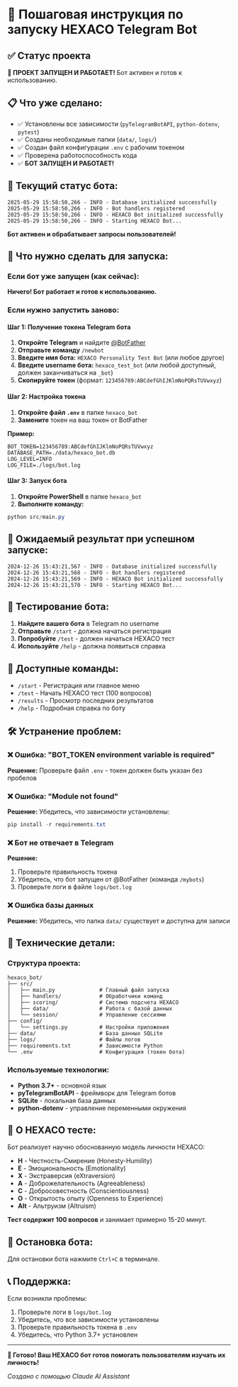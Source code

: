 # 🚀 Пошаговая инструкция по запуску HEXACO Telegram Bot

## ✅ Статус проекта
**🎉 ПРОЕКТ ЗАПУЩЕН И РАБОТАЕТ!** Бот активен и готов к использованию.

## 📋 Что уже сделано:
- ✅ Установлены все зависимости (`pyTelegramBotAPI`, `python-dotenv`, `pytest`)
- ✅ Созданы необходимые папки (`data/`, `logs/`)
- ✅ Создан файл конфигурации `.env` с рабочим токеном
- ✅ Проверена работоспособность кода
- ✅ **БОТ ЗАПУЩЕН И РАБОТАЕТ!**

## 🤖 Текущий статус бота:
```
2025-05-29 15:58:50,266 - INFO - Database initialized successfully
2025-05-29 15:58:50,266 - INFO - Bot handlers registered
2025-05-29 15:58:50,266 - INFO - HEXACO Bot initialized successfully
2025-05-29 15:58:50,266 - INFO - Starting HEXACO Bot...
```

**Бот активен и обрабатывает запросы пользователей!**

## 🎯 Что нужно сделать для запуска:

### Если бот уже запущен (как сейчас):
**Ничего! Бот работает и готов к использованию.**

### Если нужно запустить заново:

#### Шаг 1: Получение токена Telegram бота

1. **Откройте Telegram** и найдите [@BotFather](https://t.me/botfather)
2. **Отправьте команду** `/newbot`
3. **Введите имя бота:** `HEXACO Personality Test Bot` (или любое другое)
4. **Введите username бота:** `hexaco_test_bot` (или любой доступный, должен заканчиваться на `_bot`)
5. **Скопируйте токен** (формат: `123456789:ABCdefGhIJKlmNoPQRsTUVwxyz`)

#### Шаг 2: Настройка токена

1. **Откройте файл `.env`** в папке `hexaco_bot`
2. **Замените** токен на ваш токен от BotFather

**Пример:**
```
BOT_TOKEN=123456789:ABCdefGhIJKlmNoPQRsTUVwxyz
DATABASE_PATH=./data/hexaco_bot.db
LOG_LEVEL=INFO
LOG_FILE=./logs/bot.log
```

#### Шаг 3: Запуск бота

1. **Откройте PowerShell** в папке `hexaco_bot`
2. **Выполните команду:**
```powershell
python src/main.py
```

## 🎉 Ожидаемый результат при успешном запуске:

```
2024-12-26 15:43:21,567 - INFO - Database initialized successfully
2024-12-26 15:43:21,568 - INFO - Bot handlers registered  
2024-12-26 15:43:21,569 - INFO - HEXACO Bot initialized successfully
2024-12-26 15:43:21,570 - INFO - Starting HEXACO Bot...
```

## 🧪 Тестирование бота:

1. **Найдите вашего бота** в Telegram по username
2. **Отправьте** `/start` - должна начаться регистрация
3. **Попробуйте** `/test` - должен начаться HEXACO тест
4. **Используйте** `/help` - должна появиться справка

## 📱 Доступные команды:

- `/start` - Регистрация или главное меню
- `/test` - Начать HEXACO тест (100 вопросов)
- `/results` - Просмотр последних результатов
- `/help` - Подробная справка по боту

## 🛠 Устранение проблем:

### ❌ Ошибка: "BOT_TOKEN environment variable is required"
**Решение:** Проверьте файл `.env` - токен должен быть указан без пробелов

### ❌ Ошибка: "Module not found"
**Решение:** Убедитесь, что зависимости установлены:
```powershell
pip install -r requirements.txt
```

### ❌ Бот не отвечает в Telegram
**Решение:** 
1. Проверьте правильность токена
2. Убедитесь, что бот запущен от @BotFather (команда `/mybots`)
3. Проверьте логи в файле `logs/bot.log`

### ❌ Ошибка базы данных
**Решение:** Убедитесь, что папка `data/` существует и доступна для записи

## 🔧 Технические детали:

### Структура проекта:
```
hexaco_bot/
├── src/
│   ├── main.py              # Главный файл запуска
│   ├── handlers/            # Обработчики команд
│   ├── scoring/             # Система подсчета HEXACO
│   ├── data/                # Работа с базой данных
│   └── session/             # Управление сессиями
├── config/
│   └── settings.py          # Настройки приложения
├── data/                    # База данных SQLite
├── logs/                    # Файлы логов
├── requirements.txt         # Зависимости Python
└── .env                     # Конфигурация (токен бота)
```

### Используемые технологии:
- **Python 3.7+** - основной язык
- **pyTelegramBotAPI** - фреймворк для Telegram ботов
- **SQLite** - локальная база данных
- **python-dotenv** - управление переменными окружения

## 🎯 О HEXACO тесте:

Бот реализует научно обоснованную модель личности HEXACO:

- **H** - Честность-Смирение (Honesty-Humility)
- **E** - Эмоциональность (Emotionality)  
- **X** - Экстраверсия (eXtraversion)
- **A** - Доброжелательность (Agreeableness)
- **C** - Добросовестность (Conscientiousness)
- **O** - Открытость опыту (Openness to Experience)
- **Alt** - Альтруизм (Altruism)

**Тест содержит 100 вопросов** и занимает примерно 15-20 минут.

## 🔄 Остановка бота:

Для остановки бота нажмите `Ctrl+C` в терминале.

## 📞 Поддержка:

Если возникли проблемы:
1. Проверьте логи в `logs/bot.log`
2. Убедитесь, что все зависимости установлены
3. Проверьте правильность токена в `.env`
4. Убедитесь, что Python 3.7+ установлен

---

**🎉 Готово! Ваш HEXACO бот готов помогать пользователям изучать их личность!**

*Создано с помощью Claude AI Assistant* 